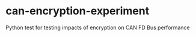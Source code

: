 # can-encryption-experiment
Python test for testing impacts of encryption on CAN FD Bus performance
